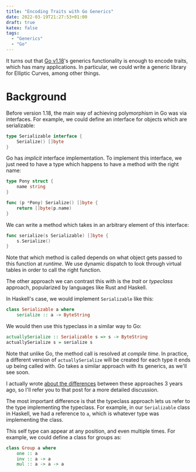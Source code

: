 ```yaml
---
title: "Encoding Traits with Go Generics"
date: 2022-03-19T21:27:53+01:00
draft: true
katex: false
tags:
  - "Generics"
  - "Go"
---
```


It turns out that [Go v1.18](https://tip.golang.org/doc/go1.18#generics)'s
generics functionality is enough to encode traits, which has many
applications. In particular, we could write a generic library for Elliptic
Curves, among other things.

<!--more-->

# Background

Before version 1.18, the main way of achieving polymorphism in Go was via
interfaces. For example, we could define an interface for objects which
are serializable:

```go
type Serializable interface {
    Serialize() []byte
}
```

Go has *implicit* interface implementation. To implement this
interface, we just need to have a type which happens to have
a method with the right name:


```go
type Pony struct {
    name string
}

func (p *Pony) Serialize() []byte {
    return []byte(p.name)
}
```

We can write a method which takes in an arbitrary element
of this interface:


```go
func serialize(s Serializable) []byte {
    s.Serialize()
}
```

Note that which method is called depends on what object
gets passed to this function at *runtime*. We use dynamic
dispatch to look through virtual tables in order to call
the right function.

The other approach we can contrast this with is the
*trait* or *typeclass* approach, popularized by languages
like Rust and Haskell.

In Haskell's case, we would implement `Serializable` like this:

```haskell
class Serializable a where
    serialize :: a -> ByteString
```

We would then use this typeclass in a similar way to Go:

```haskell
actuallySerialize :: Serializable s => s -> ByteString
actuallySerialize s = serialize s
```

Note that unlike Go, the method call is resolved at *compile time*.
In practice, a different version of `actuallySerialize` will
be created for each type it ends up being called with.
Go takes a similar approach with its generics, as we'll
see soon.

I actually wrote [about the differences](/posts/2019/08/from-interfaces-to-traits/) between these approaches 3 years ago,
so I'll refer you to that post for a more detailed discussion.

The most important difference is that the typeclass approach
lets us refer to the type implementing the typeclass. For
example, in our `Serializable` class in Haskell, we had
a reference to `a`, which is whatever type was implementing
the class.

This self type can appear at any position, and even multiple
times. For example, we could define a class for groups as:

```haskell
class Group a where
    one :: a
    inv :: a -> a
    mul :: a -> a -> a
```
